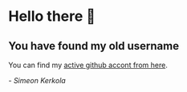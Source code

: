 # Hello there 👋

## You have found my old username

You can find my [active github accont from here](https://github.com/simeonkerkola/).

*- Simeon Kerkola*
